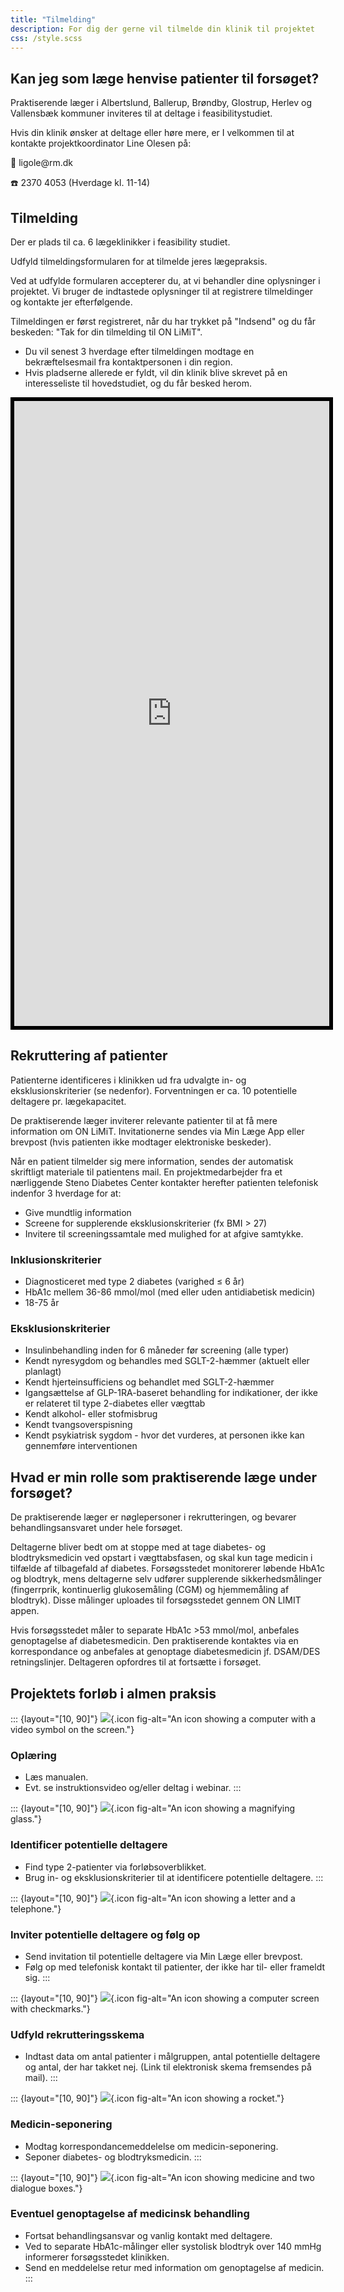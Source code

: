 ```yaml
---
title: "Tilmelding"
description: For dig der gerne vil tilmelde din klinik til projektet
css: /style.scss
---
```


## Kan jeg som læge henvise patienter til forsøget?

Praktiserende læger i Albertslund, Ballerup, Brøndby, Glostrup, Herlev
og Vallensbæk kommuner inviteres til at deltage i feasibilitystudiet.

Hvis din klinik ønsker at deltage eller høre mere, er I velkommen til at
kontakte projektkoordinator Line Olesen på:

📧 ligole\@rm.dk

☎️ 2370 4053 (Hverdage kl. 11-14)

## Tilmelding

Der er plads til ca. 6 lægeklinikker i feasibility studiet.

Udfyld tilmeldingsformularen for at tilmelde jeres lægepraksis.

Ved at udfylde formularen accepterer du, at vi behandler dine
oplysninger i projektet. Vi bruger de indtastede oplysninger til at
registrere tilmeldinger og kontakte jer efterfølgende.

Tilmeldingen er først registreret, når du har trykket på "Indsend" og du
får beskeden: "Tak for din tilmelding til ON LiMiT".

-   Du vil senest 3 hverdage efter tilmeldingen modtage en
    bekræftelsesmail fra kontaktpersonen i din region.
-   Hvis pladserne allerede er fyldt, vil din klinik blive skrevet på en
    interesseliste til hovedstudiet, og du får besked herom.

<iframe title="Tilmeldingsformular" src="https://redcap.au.dk/surveys/?s=W4EX7W97EPYXE8EX" width="100%" height="1000px" style="border: 6px solid black">

</iframe>

## Rekruttering af patienter

Patienterne identificeres i klinikken ud fra udvalgte in- og
eksklusionskriterier (se nedenfor). Forventningen er ca. 10 potentielle
deltagere pr. lægekapacitet.

De praktiserende læger inviterer relevante patienter til at få mere
information om ON LiMiT. Invitationerne sendes via Min Læge App eller
brevpost (hvis patienten ikke modtager elektroniske beskeder).

Når en patient tilmelder sig mere information, sendes der automatisk
skriftligt materiale til patientens mail. En projektmedarbejder fra et
nærliggende Steno Diabetes Center kontakter herefter patienten
telefonisk indenfor 3 hverdage for at:

-   Give mundtlig information
-   Screene for supplerende eksklusionskriterier (fx BMI \> 27)
-   Invitere til screeningssamtale med mulighed for at afgive samtykke.

### Inklusionskriterier

-   Diagnosticeret med type 2 diabetes (varighed ≤ 6 år)
-   HbA1c mellem 36-86 mmol/mol (med eller uden antidiabetisk medicin)
-   18-75 år

### Eksklusionskriterier

-   Insulinbehandling inden for 6 måneder før screening (alle typer)
-   Kendt nyresygdom og behandles med SGLT-2-hæmmer (aktuelt eller
    planlagt)
-   Kendt hjerteinsufficiens og behandlet med SGLT-2-hæmmer
-   Igangsættelse af GLP-1RA-baseret behandling for indikationer, der
    ikke er relateret til type 2-diabetes eller vægttab
-   Kendt alkohol- eller stofmisbrug
-   Kendt tvangsoverspisning
-   Kendt psykiatrisk sygdom - hvor det vurderes, at personen ikke kan
    gennemføre interventionen

## Hvad er min rolle som praktiserende læge under forsøget?

De praktiserende læger er nøglepersoner i rekrutteringen, og bevarer
behandlingsansvaret under hele forsøget.

Deltagerne bliver bedt om at stoppe med at tage diabetes- og
blodtryksmedicin ved opstart i vægttabsfasen, og skal kun tage medicin i
tilfælde af tilbagefald af diabetes. Forsøgsstedet monitorerer løbende
HbA1c og blodtryk, mens deltagerne selv udfører supplerende
sikkerhedsmålinger (fingerrprik, kontinuerlig glukosemåling (CGM) og
hjemmemåling af blodtryk). Disse målinger uploades til forsøgsstedet
gennem ON LIMIT appen.

Hvis forsøgsstedet måler to separate HbA1c \>53 mmol/mol, anbefales
genoptagelse af diabetesmedicin. Den praktiserende kontaktes via en
korrespondance og anbefales at genoptage diabetesmedicin jf. DSAM/DES
retningslinjer. Deltageren opfordres til at fortsætte i forsøget.

## Projektets forløb i almen praksis

::: {layout="[10, 90]"}
![](/images/GPfigure_1.png){.icon
fig-alt="An icon showing a computer with a video symbol on the screen."}

### Oplæring

-   Læs manualen.
-   Evt. se instruktionsvideo og/eller deltag i webinar.
:::

::: {layout="[10, 90]"}
![](/images/GPfigure_2.png){.icon
fig-alt="An icon showing a magnifying glass."}

### Identificer potentielle deltagere

-   Find type 2-patienter via forløbsoverblikket.
-   Brug in- og eksklusionskriterier til at identificere potentielle
    deltagere.
:::

::: {layout="[10, 90]"}
![](/images/GPfigure_3.png){.icon
fig-alt="An icon showing a letter and a telephone."}

### Inviter potentielle deltagere og følg op

-   Send invitation til potentielle deltagere via Min Læge eller
    brevpost.
-   Følg op med telefonisk kontakt til patienter, der ikke har til-
    eller frameldt sig.
:::

::: {layout="[10, 90]"}
![](/images/GPfigure_4.png){.icon
fig-alt="An icon showing a computer screen with checkmarks."}

### Udfyld rekrutteringsskema

-   Indtast data om antal patienter i målgruppen, antal potentielle
    deltagere og antal, der har takket nej. (Link til elektronisk skema
    fremsendes på mail).
:::

::: {layout="[10, 90]"}
![](/images/GPfigure_5.png){.icon fig-alt="An icon showing a rocket."}

### Medicin-seponering

-   Modtag korrespondancemeddelelse om medicin-seponering.
-   Seponer diabetes- og blodtryksmedicin.
:::

::: {layout="[10, 90]"}
![](/images/GPfigure_6.png){.icon
fig-alt="An icon showing medicine and two dialogue boxes."}

### Eventuel genoptagelse af medicinsk behandling

-   Fortsat behandlingsansvar og vanlig kontakt med deltagere.
-   Ved to separate HbA1c-målinger eller systolisk blodtryk over 140
    mmHg informerer forsøgsstedet klinikken.
-   Send en meddelelse retur med information om genoptagelse af medicin.
:::